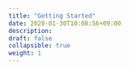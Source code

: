 ```yaml
---
title: "Getting Started"
date: 2020-01-30T10:08:56+09:00
description: 
draft: false
collapsible: true
weight: 1
---
```

